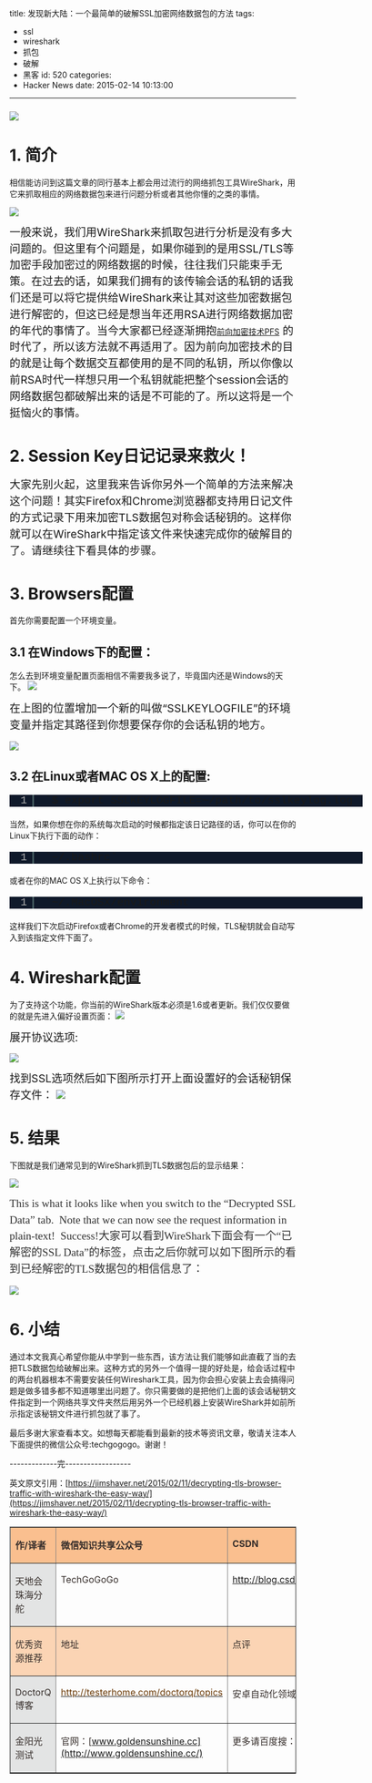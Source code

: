title: 发现新大陆：一个最简单的破解SSL加密网络数据包的方法
tags:
  - ssl
  - wireshark
  - 抓包
  - 破解
  - 黑客
id: 520
categories:
  - Hacker News
date: 2015-02-14 10:13:00
---

<div id="article_content" class="article_content">&#13;

### ![](http://img.blog.csdn.net/20150213173433128?watermark/2/text/aHR0cDovL2Jsb2cuY3Nkbi5uZXQvemh1YmFpdGlhbg==/font/5a6L5L2T/fontsize/400/fill/I0JBQkFCMA==/dissolve/70/gravity/SouthEast)

# 1\. 简介

相信能访问到这篇文章的同行基本上都会用过流行的网络抓包工具WireShark，用它来抓取相应的网络数据包来进行问题分析或者其他你懂的之类的事情。

![](http://img.blog.csdn.net/20150213173654857?watermark/2/text/aHR0cDovL2Jsb2cuY3Nkbi5uZXQvemh1YmFpdGlhbg==/font/5a6L5L2T/fontsize/400/fill/I0JBQkFCMA==/dissolve/70/gravity/SouthEast)

<span style="font-size: 19.2000007629395px; line-height: 28.8000011444092px;">一般来说，我们用WireShark来抓取包进行分析是没有多大问题的。但这里有个问题是，如果你碰到的是用SSL/TLS等加密手段加密过的网络数据的时候，往往我们只能束手无策。在过去的话，如果我们拥有的该传输会话的私钥的话我们还是可以将它提供给WireShark来让其对这些加密数据包进行解密的，但这已经是想当年还用RSA进行网络数据加密的年代的事情了。当今大家都已经逐渐拥抱</span>[前向加密技术PFS](http://en.wikipedia.org/wiki/Forward_secrecy)<span style="font-size: 19.2000007629395px; line-height: 28.8000011444092px;"> 的时代了，所以该方法就不再适用了。因为前向加密技术的目的就是让每个数据交互都使用的是不同的私钥，所以你像以前RSA时代一样想只用一个私钥就能把整个session会话的网络数据包都破解出来的话是不可能的了。所以这将是一个挺恼火的事情。</span>

# 2\. Session Key日记记录来救火！

<span style="font-size: 19.2000007629395px; line-height: 28.8000011444092px;">大家先别火起，这里我来告诉你另外一个简单的方法来解决这个问题！其实Firefox和Chrome浏览器都支持用日记文件的方式记录下用来加密TLS数据包对称会话秘钥的。这样你就可以在WireShark中指定该文件来快速完成你的破解目的了。请继续往下看具体的步骤。</span>

# 3\. Browsers配置

首先你需要配置一个环境变量。

## 3.1 在Windows下的配置：

怎么去到环境变量配置页面相信不需要我多说了，毕竟国内还是Windows的天下。
![](http://img.blog.csdn.net/20150213180032366?watermark/2/text/aHR0cDovL2Jsb2cuY3Nkbi5uZXQvemh1YmFpdGlhbg==/font/5a6L5L2T/fontsize/400/fill/I0JBQkFCMA==/dissolve/70/gravity/SouthEast)

<span style="font-size: 19.2000007629395px; line-height: 28.8000011444092px;"><span style="font-size: 19.2000007629395px; line-height: 28.8000011444092px;">在上图的位置增加一个新的叫做<span style="font-size: 19.2000007629395px; line-height: 28.8000011444092px;">“SSLKEYLOGFILE”的环境变量并指定其路径到你想要保存你的会话私钥的地方。</span></span>
</span>

<span style="font-size: 19.2000007629395px; line-height: 28.8000011444092px;">![](http://img.blog.csdn.net/20150213180224359?watermark/2/text/aHR0cDovL2Jsb2cuY3Nkbi5uZXQvemh1YmFpdGlhbg==/font/5a6L5L2T/fontsize/400/fill/I0JBQkFCMA==/dissolve/70/gravity/SouthEast)
</span>

<span style="font-size: 19.2000007629395px; line-height: 28.8000011444092px;"><span style="font-size: 19.2000007629395px; line-height: 28.8000011444092px;"></span></span>

## 3.2 在Linux或者MAC OS X上的配置:
<div style="box-sizing: border-box; color: rgb(51, 51, 51); font-family: Poly, Georgia, serif; font-size: 19.2000007629395px; line-height: 28.8000011444092px;"><div id="highlighter_410266" class="syntaxhighlighter  plain" style="box-sizing: border-box; width: 620.953125px; margin: 1em 0px !important; position: relative !important; overflow-x: auto !important; overflow-y: hidden !important; font-size: 1em !important; background-color: rgb(15, 25, 42) !important;"><table border="0" cellpadding="0" cellspacing="0" class=" " style="border-collapse: collapse; border-spacing: 0px; width: 620px; border: 0px !important; box-sizing: content-box !important; border-radius: 0px !important; bottom: auto !important; float: none !important; height: auto !important; left: auto !important; line-height: 1.1em !important; margin: 0px !important; outline: 0px !important; overflow: visible !important; padding: 0px !important; position: static !important; right: auto !important; top: auto !important; vertical-align: baseline !important; font-family: Consolas, 'Bitstream Vera Sans Mono', 'Courier New', Courier, monospace !important; font-size: 1em !important; direction: ltr !important; -webkit-box-shadow: none !important; box-shadow: none !important; table-layout: auto !important; background: none !important;"><tbody style="box-sizing: content-box !important; border-radius: 0px !important; border: 0px !important; bottom: auto !important; float: none !important; height: auto !important; left: auto !important; line-height: 1.1em !important; margin: 0px !important; outline: 0px !important; overflow: visible !important; padding: 0px !important; position: static !important; right: auto !important; top: auto !important; vertical-align: baseline !important; width: auto !important; font-size: 1em !important; direction: ltr !important; -webkit-box-shadow: none !important; box-shadow: none !important; background: none !important;"><tr style="box-sizing: content-box !important; border-radius: 0px !important; border: 0px !important; bottom: auto !important; float: none !important; height: auto !important; left: auto !important; line-height: 1.1em !important; margin: 0px !important; outline: 0px !important; overflow: visible !important; padding: 0px !important; position: static !important; right: auto !important; top: auto !important; vertical-align: baseline !important; width: auto !important; font-size: 1em !important; direction: ltr !important; -webkit-box-shadow: none !important; box-shadow: none !important; background: none !important;"><td class="gutter" style="font-family: Consolas, 'Bitstream Vera Sans Mono', 'Courier New', Courier, monospace !important; font-size: 1em !important; border: 0px !important; box-sizing: content-box !important; padding: 0px !important; border-radius: 0px !important; bottom: auto !important; float: none !important; height: auto !important; left: auto !important; line-height: 1.1em !important; margin: 0px !important; outline: 0px !important; overflow: visible !important; position: static !important; right: auto !important; top: auto !important; vertical-align: baseline !important; width: auto !important; direction: ltr !important; -webkit-box-shadow: none !important; box-shadow: none !important; color: rgb(175, 175, 175) !important; background: none !important;"><div class="line number1 index0 alt2" style="box-sizing: content-box !important; border-radius: 0px !important; border-width: 0px 3px 0px 0px !important; border-right-style: solid !important; border-right-color: rgb(67, 90, 95) !important; bottom: auto !important; float: none !important; height: auto !important; left: auto !important; line-height: 1.1em !important; margin: 0px !important; outline: 0px !important; overflow: visible !important; padding: 0px 0.5em 0px 1em !important; position: static !important; right: auto !important; text-align: right !important; top: auto !important; vertical-align: baseline !important; width: auto !important; font-size: 1em !important; direction: ltr !important; -webkit-box-shadow: none !important; box-shadow: none !important; white-space: pre !important; background-image: none !important; background-attachment: initial !important; background-size: initial !important; background-origin: initial !important; background-clip: initial !important; background-position: initial !important; background-repeat: initial !important;">1</div></td><td class="code" style="width: 577px; font-family: Consolas, 'Bitstream Vera Sans Mono', 'Courier New', Courier, monospace !important; font-size: 1em !important; border: 0px !important; box-sizing: content-box !important; padding: 0px !important; border-radius: 0px !important; bottom: auto !important; float: none !important; height: auto !important; left: auto !important; line-height: 1.1em !important; margin: 0px !important; outline: 0px !important; overflow: visible !important; position: static !important; right: auto !important; top: auto !important; vertical-align: baseline !important; direction: ltr !important; -webkit-box-shadow: none !important; box-shadow: none !important; background: none !important;"><div class="container" style="box-sizing: content-box !important; border-radius: 0px !important; border: 0px !important; bottom: auto !important; float: none !important; height: auto !important; left: auto !important; line-height: 1.1em !important; margin: 0px !important; outline: 0px !important; overflow: visible !important; padding: 0px !important; position: relative !important; right: auto !important; top: auto !important; vertical-align: baseline !important; width: auto !important; font-size: 1em !important; direction: ltr !important; -webkit-box-shadow: none !important; box-shadow: none !important; background: none !important;"><div class="line number1 index0 alt2" style="box-sizing: content-box !important; border-radius: 0px !important; border: 0px !important; bottom: auto !important; float: none !important; height: auto !important; left: auto !important; line-height: 1.1em !important; margin: 0px !important; outline: 0px !important; overflow: visible !important; padding: 0px 1em !important; position: static !important; right: auto !important; top: auto !important; vertical-align: baseline !important; width: auto !important; font-size: 1em !important; direction: ltr !important; -webkit-box-shadow: none !important; box-shadow: none !important; white-space: pre !important; background-image: none !important; background-attachment: initial !important; background-size: initial !important; background-origin: initial !important; background-clip: initial !important; background-position: initial !important; background-repeat: initial !important;">`$ export SSLKEYLOGFILE=~/path/to/sslkeylog.log`</div></div></td></tr></tbody></table></div></div>

当然，如果你想在你的系统每次启动的时候都指定该日记路径的话，你可以在你的Linux下执行下面的动作：
<div style="box-sizing: border-box; color: rgb(51, 51, 51); font-family: Poly, Georgia, serif; font-size: 19.2000007629395px; line-height: 28.8000011444092px;"><div id="highlighter_221443" class="syntaxhighlighter  plain" style="box-sizing: border-box; width: 620.953125px; margin: 1em 0px !important; position: relative !important; overflow-x: auto !important; overflow-y: hidden !important; font-size: 1em !important; background-color: rgb(15, 25, 42) !important;"><table border="0" cellpadding="0" cellspacing="0" class=" " style="border-collapse: collapse; border-spacing: 0px; width: 620px; border: 0px !important; box-sizing: content-box !important; border-radius: 0px !important; bottom: auto !important; float: none !important; height: auto !important; left: auto !important; line-height: 1.1em !important; margin: 0px !important; outline: 0px !important; overflow: visible !important; padding: 0px !important; position: static !important; right: auto !important; top: auto !important; vertical-align: baseline !important; font-family: Consolas, 'Bitstream Vera Sans Mono', 'Courier New', Courier, monospace !important; font-size: 1em !important; direction: ltr !important; -webkit-box-shadow: none !important; box-shadow: none !important; table-layout: auto !important; background: none !important;"><tbody style="box-sizing: content-box !important; border-radius: 0px !important; border: 0px !important; bottom: auto !important; float: none !important; height: auto !important; left: auto !important; line-height: 1.1em !important; margin: 0px !important; outline: 0px !important; overflow: visible !important; padding: 0px !important; position: static !important; right: auto !important; top: auto !important; vertical-align: baseline !important; width: auto !important; font-size: 1em !important; direction: ltr !important; -webkit-box-shadow: none !important; box-shadow: none !important; background: none !important;"><tr style="box-sizing: content-box !important; border-radius: 0px !important; border: 0px !important; bottom: auto !important; float: none !important; height: auto !important; left: auto !important; line-height: 1.1em !important; margin: 0px !important; outline: 0px !important; overflow: visible !important; padding: 0px !important; position: static !important; right: auto !important; top: auto !important; vertical-align: baseline !important; width: auto !important; font-size: 1em !important; direction: ltr !important; -webkit-box-shadow: none !important; box-shadow: none !important; background: none !important;"><td class="gutter" style="font-family: Consolas, 'Bitstream Vera Sans Mono', 'Courier New', Courier, monospace !important; font-size: 1em !important; border: 0px !important; box-sizing: content-box !important; padding: 0px !important; border-radius: 0px !important; bottom: auto !important; float: none !important; height: auto !important; left: auto !important; line-height: 1.1em !important; margin: 0px !important; outline: 0px !important; overflow: visible !important; position: static !important; right: auto !important; top: auto !important; vertical-align: baseline !important; width: auto !important; direction: ltr !important; -webkit-box-shadow: none !important; box-shadow: none !important; color: rgb(175, 175, 175) !important; background: none !important;"><div class="line number1 index0 alt2" style="box-sizing: content-box !important; border-radius: 0px !important; border-width: 0px 3px 0px 0px !important; border-right-style: solid !important; border-right-color: rgb(67, 90, 95) !important; bottom: auto !important; float: none !important; height: auto !important; left: auto !important; line-height: 1.1em !important; margin: 0px !important; outline: 0px !important; overflow: visible !important; padding: 0px 0.5em 0px 1em !important; position: static !important; right: auto !important; text-align: right !important; top: auto !important; vertical-align: baseline !important; width: auto !important; font-size: 1em !important; direction: ltr !important; -webkit-box-shadow: none !important; box-shadow: none !important; white-space: pre !important; background-image: none !important; background-attachment: initial !important; background-size: initial !important; background-origin: initial !important; background-clip: initial !important; background-position: initial !important; background-repeat: initial !important;">1</div></td><td class="code" style="width: 577px; font-family: Consolas, 'Bitstream Vera Sans Mono', 'Courier New', Courier, monospace !important; font-size: 1em !important; border: 0px !important; box-sizing: content-box !important; padding: 0px !important; border-radius: 0px !important; bottom: auto !important; float: none !important; height: auto !important; left: auto !important; line-height: 1.1em !important; margin: 0px !important; outline: 0px !important; overflow: visible !important; position: static !important; right: auto !important; top: auto !important; vertical-align: baseline !important; direction: ltr !important; -webkit-box-shadow: none !important; box-shadow: none !important; background: none !important;"><div class="container" style="box-sizing: content-box !important; border-radius: 0px !important; border: 0px !important; bottom: auto !important; float: none !important; height: auto !important; left: auto !important; line-height: 1.1em !important; margin: 0px !important; outline: 0px !important; overflow: visible !important; padding: 0px !important; position: relative !important; right: auto !important; top: auto !important; vertical-align: baseline !important; width: auto !important; font-size: 1em !important; direction: ltr !important; -webkit-box-shadow: none !important; box-shadow: none !important; background: none !important;"><div class="line number1 index0 alt2" style="box-sizing: content-box !important; border-radius: 0px !important; border: 0px !important; bottom: auto !important; float: none !important; height: auto !important; left: auto !important; line-height: 1.1em !important; margin: 0px !important; outline: 0px !important; overflow: visible !important; padding: 0px 1em !important; position: static !important; right: auto !important; top: auto !important; vertical-align: baseline !important; width: auto !important; font-size: 1em !important; direction: ltr !important; -webkit-box-shadow: none !important; box-shadow: none !important; white-space: pre !important; background-image: none !important; background-attachment: initial !important; background-size: initial !important; background-origin: initial !important; background-clip: initial !important; background-position: initial !important; background-repeat: initial !important;">`~/.bashrc`</div></div></td></tr></tbody></table></div></div>

或者在你的MAC OS X上执行以下命令：
<div style="box-sizing: border-box; color: rgb(51, 51, 51); font-family: Poly, Georgia, serif; font-size: 19.2000007629395px; line-height: 28.8000011444092px;"><div id="highlighter_595789" class="syntaxhighlighter  plain" style="box-sizing: border-box; width: 620.953125px; margin: 1em 0px !important; position: relative !important; overflow-x: auto !important; overflow-y: hidden !important; font-size: 1em !important; background-color: rgb(15, 25, 42) !important;"><table border="0" cellpadding="0" cellspacing="0" class=" " style="border-collapse: collapse; border-spacing: 0px; width: 620px; border: 0px !important; box-sizing: content-box !important; border-radius: 0px !important; bottom: auto !important; float: none !important; height: auto !important; left: auto !important; line-height: 1.1em !important; margin: 0px !important; outline: 0px !important; overflow: visible !important; padding: 0px !important; position: static !important; right: auto !important; top: auto !important; vertical-align: baseline !important; font-family: Consolas, 'Bitstream Vera Sans Mono', 'Courier New', Courier, monospace !important; font-size: 1em !important; direction: ltr !important; -webkit-box-shadow: none !important; box-shadow: none !important; table-layout: auto !important; background: none !important;"><tbody style="box-sizing: content-box !important; border-radius: 0px !important; border: 0px !important; bottom: auto !important; float: none !important; height: auto !important; left: auto !important; line-height: 1.1em !important; margin: 0px !important; outline: 0px !important; overflow: visible !important; padding: 0px !important; position: static !important; right: auto !important; top: auto !important; vertical-align: baseline !important; width: auto !important; font-size: 1em !important; direction: ltr !important; -webkit-box-shadow: none !important; box-shadow: none !important; background: none !important;"><tr style="box-sizing: content-box !important; border-radius: 0px !important; border: 0px !important; bottom: auto !important; float: none !important; height: auto !important; left: auto !important; line-height: 1.1em !important; margin: 0px !important; outline: 0px !important; overflow: visible !important; padding: 0px !important; position: static !important; right: auto !important; top: auto !important; vertical-align: baseline !important; width: auto !important; font-size: 1em !important; direction: ltr !important; -webkit-box-shadow: none !important; box-shadow: none !important; background: none !important;"><td class="gutter" style="font-family: Consolas, 'Bitstream Vera Sans Mono', 'Courier New', Courier, monospace !important; font-size: 1em !important; border: 0px !important; box-sizing: content-box !important; padding: 0px !important; border-radius: 0px !important; bottom: auto !important; float: none !important; height: auto !important; left: auto !important; line-height: 1.1em !important; margin: 0px !important; outline: 0px !important; overflow: visible !important; position: static !important; right: auto !important; top: auto !important; vertical-align: baseline !important; width: auto !important; direction: ltr !important; -webkit-box-shadow: none !important; box-shadow: none !important; color: rgb(175, 175, 175) !important; background: none !important;"><div class="line number1 index0 alt2" style="box-sizing: content-box !important; border-radius: 0px !important; border-width: 0px 3px 0px 0px !important; border-right-style: solid !important; border-right-color: rgb(67, 90, 95) !important; bottom: auto !important; float: none !important; height: auto !important; left: auto !important; line-height: 1.1em !important; margin: 0px !important; outline: 0px !important; overflow: visible !important; padding: 0px 0.5em 0px 1em !important; position: static !important; right: auto !important; text-align: right !important; top: auto !important; vertical-align: baseline !important; width: auto !important; font-size: 1em !important; direction: ltr !important; -webkit-box-shadow: none !important; box-shadow: none !important; white-space: pre !important; background-image: none !important; background-attachment: initial !important; background-size: initial !important; background-origin: initial !important; background-clip: initial !important; background-position: initial !important; background-repeat: initial !important;">1</div></td><td class="code" style="width: 577px; font-family: Consolas, 'Bitstream Vera Sans Mono', 'Courier New', Courier, monospace !important; font-size: 1em !important; border: 0px !important; box-sizing: content-box !important; padding: 0px !important; border-radius: 0px !important; bottom: auto !important; float: none !important; height: auto !important; left: auto !important; line-height: 1.1em !important; margin: 0px !important; outline: 0px !important; overflow: visible !important; position: static !important; right: auto !important; top: auto !important; vertical-align: baseline !important; direction: ltr !important; -webkit-box-shadow: none !important; box-shadow: none !important; background: none !important;"><div class="container" style="box-sizing: content-box !important; border-radius: 0px !important; border: 0px !important; bottom: auto !important; float: none !important; height: auto !important; left: auto !important; line-height: 1.1em !important; margin: 0px !important; outline: 0px !important; overflow: visible !important; padding: 0px !important; position: relative !important; right: auto !important; top: auto !important; vertical-align: baseline !important; width: auto !important; font-size: 1em !important; direction: ltr !important; -webkit-box-shadow: none !important; box-shadow: none !important; background: none !important;"><div class="line number1 index0 alt2" style="box-sizing: content-box !important; border-radius: 0px !important; border: 0px !important; bottom: auto !important; float: none !important; height: auto !important; left: auto !important; line-height: 1.1em !important; margin: 0px !important; outline: 0px !important; overflow: visible !important; padding: 0px 1em !important; position: static !important; right: auto !important; top: auto !important; vertical-align: baseline !important; width: auto !important; font-size: 1em !important; direction: ltr !important; -webkit-box-shadow: none !important; box-shadow: none !important; white-space: pre !important; background-image: none !important; background-attachment: initial !important; background-size: initial !important; background-origin: initial !important; background-clip: initial !important; background-position: initial !important; background-repeat: initial !important;">`~/.MacOSX/environment`</div></div></td></tr></tbody></table></div></div>

这样我们下次启动Firefox或者Chrome的开发者模式的时候，TLS秘钥就会自动写入到该指定文件下面了。

# 4\. Wireshark配置

为了支持这个功能，你当前的WireShark版本必须是1.6或者更新。我们仅仅要做的就是先进入偏好设置页面：
![](http://img.blog.csdn.net/20150213180910084?watermark/2/text/aHR0cDovL2Jsb2cuY3Nkbi5uZXQvemh1YmFpdGlhbg==/font/5a6L5L2T/fontsize/400/fill/I0JBQkFCMA==/dissolve/70/gravity/SouthEast)

<span style="font-size: 19.2000007629395px; line-height: 28.8000011444092px;">
</span>

<span style="font-size: 19.2000007629395px; line-height: 28.8000011444092px;">展开协议选项:</span>

<span style="font-size: 19.2000007629395px; line-height: 28.8000011444092px;">![](http://img.blog.csdn.net/20150213181118335?watermark/2/text/aHR0cDovL2Jsb2cuY3Nkbi5uZXQvemh1YmFpdGlhbg==/font/5a6L5L2T/fontsize/400/fill/I0JBQkFCMA==/dissolve/70/gravity/SouthEast)
</span>

<span style="font-size: 19.2000007629395px; line-height: 28.8000011444092px;"><span style="font-size: 19.2000007629395px; line-height: 28.8000011444092px;">找到SSL选项然后如下图所示打开上面设置好的会话秘钥保存文件：</span>
</span>
![](http://img.blog.csdn.net/20150213181016650?watermark/2/text/aHR0cDovL2Jsb2cuY3Nkbi5uZXQvemh1YmFpdGlhbg==/font/5a6L5L2T/fontsize/400/fill/I0JBQkFCMA==/dissolve/70/gravity/SouthEast)

<span style="font-size: 19.2000007629395px; line-height: 28.8000011444092px;"><span style="font-size: 19.2000007629395px; line-height: 28.8000011444092px;"></span></span>

# 5\. 结果

下图就是我们通常见到的WireShark抓到TLS数据包后的显示结果：

![](http://img.blog.csdn.net/20150213181626776?watermark/2/text/aHR0cDovL2Jsb2cuY3Nkbi5uZXQvemh1YmFpdGlhbg==/font/5a6L5L2T/fontsize/400/fill/I0JBQkFCMA==/dissolve/70/gravity/SouthEast)

<span style="color: rgb(51, 51, 51); font-family: Poly, Georgia, serif; font-size: 19.2000007629395px; line-height: 28.8000011444092px;">This is what it looks like when you switch to the “Decrypted SSL Data” tab.  Note that we can now see the request information in plain-text!  Success!大家可以看到WireShark下面会有一个“已解密的SSL Data”的标签，点击之后你就可以如下图所示的看到已经解密的TLS数据包的相信信息了：</span>

<span style="font-size: 19.2000007629395px; line-height: 28.8000011444092px;">![](http://img.blog.csdn.net/20150213181850720?watermark/2/text/aHR0cDovL2Jsb2cuY3Nkbi5uZXQvemh1YmFpdGlhbg==/font/5a6L5L2T/fontsize/400/fill/I0JBQkFCMA==/dissolve/70/gravity/SouthEast)
</span>

<span style="font-size: 19.2000007629395px; line-height: 28.8000011444092px;"><span style="font-size: 19.2000007629395px; line-height: 28.8000011444092px;"></span></span>

# 6\. 小结

通过本文我真心希望你能从中学到一些东西，该方法让我们能够如此直截了当的去把TLS数据包给破解出来。这种方式的另外一个值得一提的好处是，给会话过程中的两台机器根本不需要安装任何Wireshark工具，因为你会担心安装上去会搞得问题是做多错多都不知道哪里出问题了。你只需要做的是把他们上面的该会话秘钥文件指定到一个网络共享文件夹然后用另外一个已经机器上安装WireShark并如前所示指定该秘钥文件进行抓包就了事了。

最后多谢大家查看本文。如想每天都能看到最新的技术等资讯文章，敬请关注本人下面提供的微信公众号:techgogogo。谢谢！

-------------完------------------

英文原文引用：[https://jimshaver.net/2015/02/11/decrypting-tls-browser-traffic-with-wireshark-the-easy-way/](https://jimshaver.net/2015/02/11/decrypting-tls-browser-traffic-with-wireshark-the-easy-way/)
<table border="1" cellspacing="0" cellpadding="0"><tbody><tr><td valign="top" style="background: rgb(250, 191, 143);">

**<span style="color: rgb(54, 46, 43);">作</span><span style="color: rgb(54, 46, 43);">/译者</span>**
</td><td valign="top" style="background: rgb(250, 191, 143);">

**<span style="color: rgb(54, 46, 43);">微信知识共享公众号</span>**
</td><td valign="top" style="background: rgb(250, 191, 143);">

**<span style="color: rgb(54, 46, 43);">CSDN</span>**
</td></tr><tr><td valign="top" style="background: rgb(227, 228, 228);">

<span style="color: rgb(54, 46, 43);">天地会珠海分舵</span>
</td><td valign="top">

<span style="color: rgb(54, 46, 43);">TechGoGoGo</span>
</td><td valign="top">

<span style="color: rgb(54, 46, 43);">http://blog.csdn.net/zhubaitian</span>
</td></tr><tr><td valign="top" style="background: rgb(251, 212, 180);">

<span style="color: rgb(54, 46, 43);">优秀资源推荐</span>
</td><td valign="top" style="background: rgb(251, 212, 180);">

<span style="color: rgb(54, 46, 43);">地址</span>
</td><td valign="top" style="background: rgb(251, 212, 180);">

<span style="color: rgb(54, 46, 43);">点评</span>
</td></tr><tr><td valign="top" style="background: rgb(227, 228, 228);">

<span style="color: rgb(54, 46, 43);">DoctorQ</span><span style="color: rgb(54, 46, 43);">博客</span>
</td><td valign="top">

<span style="color: rgb(54, 46, 43);">[<span style="color: rgb(106, 57, 6);">http://testerhome.com/doctorq/topics</span>](http://testerhome.com/doctorq/topics)</span>
</td><td valign="top">

<span style="color: rgb(54, 46, 43);">安卓自动化领域才俊</span><span style="color: rgb(54, 46, 43);">           </span>
</td></tr><tr><td valign="top" style="background: rgb(227, 228, 228);">

<span style="color: rgb(54, 46, 43);">金阳光测试</span>
</td><td valign="top">

<span style="color: rgb(54, 46, 43);">官网：</span><span style="color: rgb(54, 46, 43);">[www.goldensunshine.cc](http://www.goldensunshine.cc/)</span>
</td><td valign="top">

<span style="color: rgb(54, 46, 43);">更多请百度搜：“金阳光”</span>
</td></tr></tbody></table>

</div>